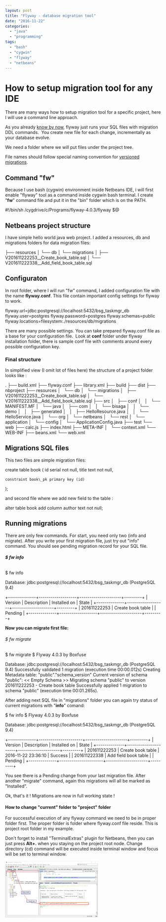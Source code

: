 ```yaml
---
layout: post
title: "Flyway - database migration tool"
date: "2016-11-22"
categories: 
  - "java"
  - "programming"
tags: 
  - "bash"
  - "cygwin"
  - "flyway"
  - "netbeans"
---
```


# How to setup migration tool for any IDE

There are many ways how to setup migration tool for a specific project, here I will use a command line approach.

As you already [know by now](https://flywaydb.org/getstarted/), flyway just runs your SQL files with migration DDL commands.  You create new file for each change, incrementally as your database evolve.

We need a folder where we will put files under the project tree.

File names should follow special naming convention for [versioned migrations](https://flywaydb.org/documentation/migration/versioned).

## Command "fw"

Because I use bash (cygwin) environment inside Netbeans IDE, i will first enable "flyway" tool as a command inside cygwin bash terminal. I create "**fw**" command file and put it in the "bin" folder which is on the PATH.

#!/bin/sh
/cygdrive/c/Programs/flyway-4.0.3/flyway $@

## Netbeans project structure

I have simple hello world java web project. I added a resources, db and migrations folders for data migration files:

├── resources
│   └── db
│       └── migrations
│           ├── V201611222253\_\_Create\_book\_table.sql
│           └── V201611222338\_\_Add\_field\_book\_table.sql

## Configuraton

In root folder, where I will run "fw" command, I added configuration file with the name **flyway.conf**. This file contain important config settings for flyway to work.

flyway.url=jdbc:postgresql://localhost:5432/bsg\_taskmgr\_db
flyway.user=postgres
flyway.password=postgres
flyway.schemas=public
flyway.locations=filesystem:./resources/db/migrations

There are many possible settings. You can take prepared flyway.conf file as a base for your configuration file.  Look at **conf** folder under flyway installation folder, there is sample conf file with comments around every possible configuration key.

### Final structure

In simplified view (I omit lot of files here) the structure of a project folder looks like :

.
├── build.xml
├── flyway.conf
├── library.xml
├── build
├── dist
├── nbproject
├── resources
│   └── db
│       └── migrations
│           ├── V201611222253\_\_Create\_book\_table.sql
│           └── V201611222338\_\_Add\_field\_book\_table.sql
├── src
│   ├── conf
│   │   └── MANIFEST.MF
│   └── java
│       ├── com
│       │   └── bisaga
│       │       └── demo
│       │           ├── generated
│       │           ├── HelloResource.java
│       │           └── HelloService.java
│       └── org
│           └── netbeans
│               └── rest
│                   └── application
│                       └── config
│                           └── ApplicationConfig.java
├── test
└── web
    ├── calc.js
    ├── index.html
    ├── META-INF
    │   └── context.xml
    └── WEB-INF
        ├── beans.xml
        └── web.xml

## Migrations SQL files

This two files are simple migration files:

create table book (
    id serial not null,
    title text not null,

    constraint book\_pk primary key (id)
);

and second file where we add new field to the table :

alter table book add column author text not null;

## Running migrations

There are only few commands. For start, you need only two (info and  migrate). After you write your first migration file, just try out "info" command. You should see pending migration record for your SQL file.

###### **$ fw info**

$ fw info

Database: jdbc:postgresql://localhost:5432/bsg\_taskmgr\_db (PostgreSQL 9.4)

+--------------+-------------------+---------------------+---------+
| Version      | Description       | Installed on        | State   |
+--------------+-------------------+---------------------+---------+
| 201611222253 | Create book table |                     | Pending |
+--------------+-------------------+---------------------+---------+

**Now you can migrate first file:**

###### $ fw migrate

$ fw migrate
$ Flyway 4.0.3 by Boxfuse

Database: jdbc:postgresql://localhost:5432/bsg\_taskmgr\_db (PostgreSQL 9.4)
Successfully validated 1 migration (execution time 00:00.012s)
Creating Metadata table: "public"."schema\_version"
Current version of schema "public": << Empty Schema >>
Migrating schema "public" to version 201611222253 - Create book table
Successfully applied 1 migration to schema "public" (execution time 00:01.265s).

After adding next SQL file in "migrations" folder you can again try status of current migrations with "**info**" comand:

$ fw info
$ Flyway 4.0.3 by Boxfuse

Database: jdbc:postgresql://localhost:5432/bsg\_taskmgr\_db (PostgreSQL 9.4)

+--------------+----------------------+---------------------+---------+
| Version      | Description          | Installed on        | State   |
+--------------+----------------------+---------------------+---------+
| 201611222253 | Create book table    | 2016-11-22 23:36:10 | Success |
| 201611222338 | Add field book table |                     | Pending |
+--------------+----------------------+---------------------+---------+

You see there is a Pending change from your last migration file. After another "migrate" command, again this migrations will all be marked as "Installed".

Ok, that's it ! Migrations are now in full working state !

#### How to change "current" folder to "project" folder

For successful execution of any flyway command we need to be in proper folder first. The proper folder is folder where flyway.conf file reside. This is project root folder in my example.

Don't forget to install "TerminalExtras" plugin for Netbeans, then you can just press **Alt+.** when you staying on the project root node. Change directory (cd) command will be executed inside terminal window and focus will be set to terminal window.

[![2016-11-23-00_56_35-helloworld-netbeans-ide-8-2](assets/images/2016-11-23-00_56_35-HelloWorld-NetBeans-IDE-8.2-300x182.png)](http://bisaga.com/blog/wp-content/uploads/2016/11/2016-11-23-00_56_35-HelloWorld-NetBeans-IDE-8.2.png)
